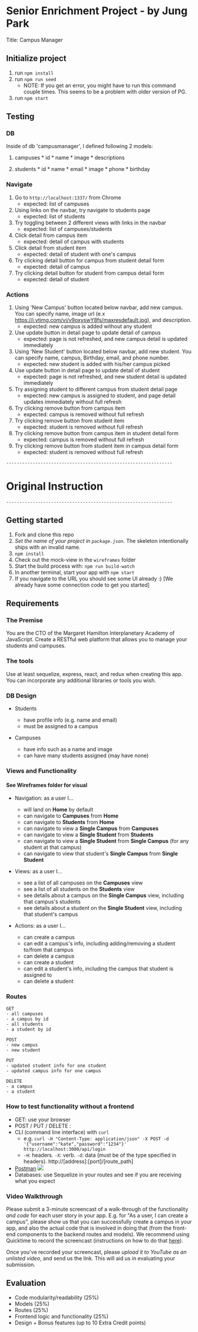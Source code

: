 # Senior Enrichment Project - by Jung Park

Title: Campus Manager

## Initialize project

1. run `npm install`
2. run `npm run seed`
    * NOTE: If you get an error, you might have to run this command couple times. This seems to be a problem with older version of PG.
3. run `npm start`

## Testing

### DB
Inside of db 'campusmanager', I defined following 2 models:

  1. campuses
    * id
    * name
    * image
    * descriptions

  2. students
    * id
    * name
    * email
    * image
    * phone
    * birthday

### Navigate

1. Go to `http://localhost:1337/` from Chrome
    * expected: list of campuses
2. Using links on the navbar, try navigate to students page
    * expected: list of students
3. Try toggling between 2 different views with links in the navbar
    * expected: list of campuses/students
4. Click detail from campus item
    * expected: detail of campus with students
5. Click detail from student item
    * expected: detail of student with one's campus
6. Try clicking detail button for campus from student detail form
    * expected: detail of campus
7. Try clicking detail button for student from campus detail form
    * expected: detail of student

### Actions
1. Using 'New Campus' button located below navbar, add new campus. You can specify name, image url (e.x https://i.ytimg.com/vi/v9oxyswY8fs/maxresdefault.jpg), and description.
    * expected: new campus is added without any student
2. Use update button in detail page to update detail of campus
    * expected: page is not refreshed, and new campus detail is updated immediately
3. Using 'New Student' button located below navbar, add new student. You can specify name, campus, Birthday, email, and phone number.
    * expected: new student is added with his/her campus picked
4. Use update button in detail page to update detail of student
    * expected: page is not refreshed, and new student detail is updated immediately
5. Try assigning student to different campus from student detail page
    * expected: new campus is assigned to student, and page detail updates immediately without full refresh
6. Try clicking remove button from campus item
    * expected: campus is removed without full refresh
7. Try clicking remove button from student item
    * expected: student is removed without full refresh
8. Try clicking remove button from campus item in student detail form
    * expected: campus is removed without full refresh
9. Try clicking remove button from student item in campus detail form
    * expected: student is removed without full refresh


`---------------------------------------------------------------`
  # Original Instruction
`---------------------------------------------------------------`

## Getting started

1. Fork and clone this repo
2. *Set the name of your project in `package.json`*. The skeleton intentionally ships with an invalid name.
3. `npm install`
4. Check out the mock-view in the `wireframes` folder
5. Start the build process with: `npm run build-watch`
6. In another terminal, start your app with `npm start`
7. If you navigate to the URL you should see some UI already :) [We already have some connection code to get you started]

## Requirements

### The Premise

You are the CTO of the Margaret Hamilton Interplanetary Academy of JavaScript. Create a RESTful web platform that allows you to manage your students and campuses.

### The tools

Use at least sequelize, express, react, and redux when creating this app. You can incorporate any additional libraries or tools you wish.

### DB Design

- Students
  * have profile info (e.g. name and email)
  * must be assigned to a campus

- Campuses
  * have info such as a name and image
  * can have many students assigned (may have none)

### Views and Functionality
#### See Wireframes folder for visual

- Navigation: as a user I...
  * will land on **Home** by default
  * can navigate to **Campuses** from **Home**
  * can navigate to **Students** from **Home**
  * can navigate to view a **Single Campus** from **Campuses**
  * can navigate to view a **Single Student** from **Students**
  * can navigate to view a **Single Student** from **Single Campus** (for any student at that campus)
  * can navigate to view that student's **Single Campus** from **Single Student**

- Views: as a user I...
  * see a list of all campuses on the **Campuses** view
  * see a list of all students on the **Students** view
  * see details about a campus on the **Single Campus** view, including that campus's students
  * see details about a student on the **Single Student** view, including that student's campus

- Actions: as a user I...
  * can create a campus
  * can edit a campus's info, including adding/removing a student to/from that campus
  * can delete a campus
  * can create a student
  * can edit a student's info, including the campus that student is assigned to
  * can delete a student

### Routes

```
GET
- all campuses
- a campus by id
- all students
- a student by id
```

```
POST
- new campus
- new student
```

```
PUT
- updated student info for one student
- updated campus info for one campus
```

```
DELETE
- a campus
- a student
```

### How to test functionality without a frontend
- GET: use your browser
- POST / PUT / DELETE :
 - CLI (command line interface) with `curl`
   - e.g. `curl -H "Content-Type: application/json" -X POST -d '{"username":"kate","password":"1234"}' http://localhost:3000/api/login`
   - `-H`: headers. `-X`: verb. `-d`: data (must be of the type specified in headers). http://[address]:[port]/[route_path]
 - [Postman](https://www.getpostman.com/)
   ![](https://www.dropbox.com/s/4fk3b90cd0i1a5y/postman_post.png?raw=true)
- Databases: use Sequelize in your routes and see if you are receiving what you expect

### Video Walkthrough
Please submit a 3-minute screencast of a walk-through of the functionality *and code* for each user story in your app. E.g. for "As a user, I can create a campus", please show us that you can successfully create a campus in your app, and also the actual code that is involved in doing that (from the front-end components to the backend routes and models). We recommend using Quicktime to record the screencast (instructions on how to do that [here](https://support.apple.com/kb/PH5882?locale=en_US&viewlocale=en_US)).

Once you've recorded your screencast, please *upload it to YouTube as an unlisted video*, and send us the link. This will aid us in evaluating your submission.

## Evaluation

- Code modularity/readability (25%)
- Models (25%)
- Routes (25%)
- Frontend logic and functionality (25%)
- Design + Bonus features (up to 10 Extra Credit points)

